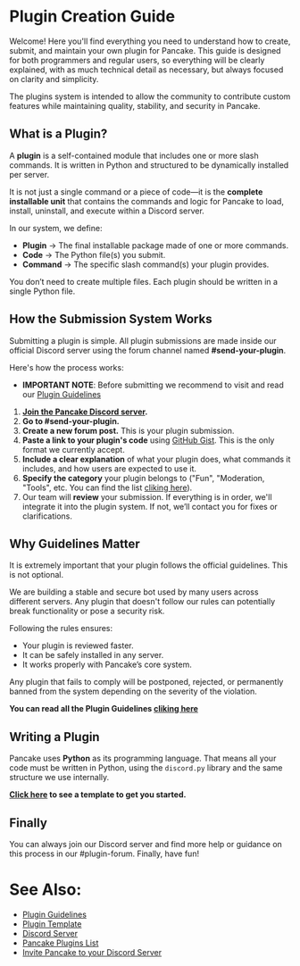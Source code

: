 # Plugin Creation Guide
Welcome! Here you'll find everything you need to understand how to create, submit, and maintain your own plugin for Pancake. This guide is designed for both programmers and regular users, so everything will be clearly explained, with as much technical detail as necessary, but always focused on clarity and simplicity.

The plugins system is intended to allow the community to contribute custom features while maintaining quality, stability, and security in Pancake.

## What is a Plugin?
A **plugin** is a self-contained module that includes one or more slash commands. It is written in Python and structured to be dynamically installed per server.

It is not just a single command or a piece of code—it is the **complete installable unit** that contains the commands and logic for Pancake to load, install, uninstall, and execute within a Discord server.

In our system, we define:

- **Plugin** → The final installable package made of one or more commands.
- **Code** → The Python file(s) you submit.
- **Command** → The specific slash command(s) your plugin provides.

You don’t need to create multiple files. Each plugin should be written in a single Python file.

## How the Submission System Works
Submitting a plugin is simple. All plugin submissions are made inside our official Discord server using the forum channel named **#send-your-plugin**.

Here's how the process works:

- **IMPORTANT NOTE**: Before submitting we recommend to visit and read our [Plugin Guidelines](/docs/plugins-guidelines.md)

1. **[Join the Pancake Discord server](https://discord.gg/dT8S632nPM).**
2. **Go to #send-your-plugin.**
3. **Create a new forum post.** This is your plugin submission.
4. **Paste a link to your plugin's code** using [GitHub Gist](https://gist.github.com). This is the only format we currently accept.
5. **Include a clear explanation** of what your plugin does, what commands it includes, and how users are expected to use it.
6. **Specify the category** your plugin belongs to ("Fun", "Moderation, "Tools", etc. You can find the list [cliking here](/docs/plugins-guidelines.md#plugin-categories)).
7. Our team will **review** your submission. If everything is in order, we'll integrate it into the plugin system. If not, we’ll contact you for fixes or clarifications.

## Why Guidelines Matter
It is extremely important that your plugin follows the official guidelines. This is not optional.

We are building a stable and secure bot used by many users across different servers. Any plugin that doesn't follow our rules can potentially break functionality or pose a security risk.

Following the rules ensures:
- Your plugin is reviewed faster.
- It can be safely installed in any server.
- It works properly with Pancake’s core system.

Any plugin that fails to comply will be postponed, rejected, or permanently banned from the system depending on the severity of the violation.

**You can read all the Plugin Guidelines [cliking here](/docs/plugins-guidelines.md)**

## Writing a Plugin
Pancake uses **Python** as its programming language. That means all your code must be written in Python, using the `discord.py` library and the same structure we use internally.

**[Click here](/plugins/community/example.py) to see a template to get you started.**

## Finally
You can always join our Discord server and find more help or guidance on this process in our #plugin-forum. Finally, have fun!

# See Also:
- [Plugin Guidelines](/docs/plugins-guidelines.md)
- [Plugin Template](/plugins/community/example.py)
- [Discord Server](https://discord.gg/dT8S632nPM)
- [Pancake Plugins List](/docs/plugins-list.md)
- [Invite Pancake to your Discord Server](https://discord.com/oauth2/authorize?client_id=1398868186216271962&permissions=8&integration_type=0&scope=applications.commands+bot)